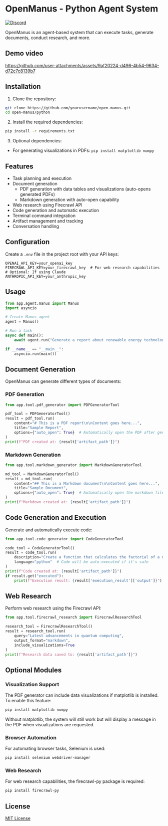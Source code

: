# OpenManus - Python Agent System
[![Discord](https://img.shields.io/badge/Join-Discord-5865F2?logo=discord&logoColor=white)](https://discord.gg/jkT5udP9bw)


OpenManus is an agent-based system that can execute tasks, generate documents, conduct research, and more.

## Demo video
https://github.com/user-attachments/assets/9af20224-d496-4b54-9634-d72c7c8139b7

## Installation





1. Clone the repository:
```bash
git clone https://github.com/yourusername/open-manus.git
cd open-manus/python
```

2. Install the required dependencies:
```bash
pip install -r requirements.txt
```

3. Optional dependencies:
- For generating visualizations in PDFs: `pip install matplotlib numpy`

## Features

- Task planning and execution
- Document generation
  - PDF generation with data tables and visualizations (auto-opens generated PDFs)
  - Markdown generation with auto-open capability
- Web research using Firecrawl API
- Code generation and automatic execution
- Terminal command integration
- Artifact management and tracking
- Conversation handling

## Configuration

Create a `.env` file in the project root with your API keys:

```
OPENAI_API_KEY=your_openai_key
FIRECRAWL_API_KEY=your_firecrawl_key  # For web research capabilities
# Optional: If using Claude
ANTHROPIC_API_KEY=your_anthropic_key
```

## Usage

```python
from app.agent.manus import Manus
import asyncio

# Create Manus agent
agent = Manus()

# Run a task
async def main():
    await agent.run("Generate a report about renewable energy technologies")

if __name__ == "__main__":
    asyncio.run(main())
```

## Document Generation

OpenManus can generate different types of documents:

### PDF Generation

```python
from app.tool.pdf_generator import PDFGeneratorTool

pdf_tool = PDFGeneratorTool()
result = pdf_tool.run(
    content="# This is a PDF report\n\nContent goes here...",
    title="Sample Report",
    options={"auto_open": True}  # Automatically open the PDF after generation
)
print(f"PDF created at: {result['artifact_path']}")
```

### Markdown Generation

```python
from app.tool.markdown_generator import MarkdownGeneratorTool

md_tool = MarkdownGeneratorTool()
result = md_tool.run(
    content="## This is a Markdown document\n\nContent goes here...",
    title="Sample Document",
    options={"auto_open": True}  # Automatically open the markdown file
)
print(f"Markdown created at: {result['artifact_path']}")
```

## Code Generation and Execution

Generate and automatically execute code:

```python
from app.tool.code_generator import CodeGeneratorTool

code_tool = CodeGeneratorTool()
result = code_tool.run(
    description="Create a function that calculates the factorial of a number",
    language="python"  # Code will be auto-executed if it's safe
)
print(f"Code created at: {result['artifact_path']}")
if result.get("executed"):
    print(f"Execution result: {result['execution_result']['output']}")
```

## Web Research

Perform web research using the Firecrawl API:

```python
from app.tool.firecrawl_research import FirecrawlResearchTool

research_tool = FirecrawlResearchTool()
result = research_tool.run(
    query="Latest advancements in quantum computing",
    output_format="markdown",
    include_visualizations=True
)
print(f"Research data saved to: {result['artifact_path']}")
```

## Optional Modules

### Visualization Support

The PDF generator can include data visualizations if matplotlib is installed. To enable this feature:

```bash
pip install matplotlib numpy
```

Without matplotlib, the system will still work but will display a message in the PDF when visualizations are requested.

### Browser Automation

For automating browser tasks, Selenium is used:

```bash
pip install selenium webdriver-manager
```

### Web Research

For web research capabilities, the firecrawl-py package is required:

```bash
pip install firecrawl-py
```

## License

[MIT License](LICENSE)
